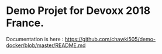 # Demo Projet for Devoxx 2018 France.

Documentation is here : https://github.com/chawki505/demo-docker/blob/master/README.md
